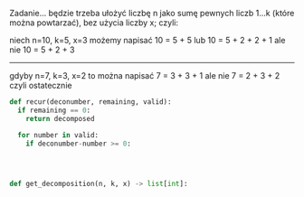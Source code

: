 Zadanie... będzie trzeba ułożyć liczbę n jako sumę pewnych liczb 1...k (które można powtarzać), bez użycia liczby x; czyli:

niech n=10, k=5, x=3
możemy napisać 10 = 5 + 5
lub 10 = 5 + 2 + 2 + 1
ale nie 10 = 5 + 2 + 3

---
gdyby n=7, k=3, x=2
to można napisać 7 = 3 + 3 + 1
ale nie 7 = 2 + 3 + 2
czyli ostatecznie

```py
def recur(deconumber, remaining, valid):
  if remaining == 0:
    return decomposed

  for number in valid:
    if deconumber-number >= 0:
      



def get_decomposition(n, k, x) -> list[int]:






```
